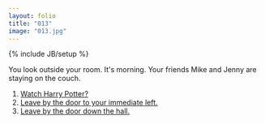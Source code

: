 ```yaml
---
layout: folio
title: "013"
image: "013.jpg"
---
```

{% include JB/setup %}

<div class="copy">
	<p>You look outside your room. It's morning. Your friends Mike and Jenny are staying on the couch.</p>
</div>

<div class="choice">
	<ol>
		<li><a href="232.html">Watch Harry Potter?</a></li>
		<li><a href="000.html">Leave by the door to your immediate left.</a></li>
		<li><a href="002.html">Leave by the door down the hall.</a></li>
	</ol>
</div>